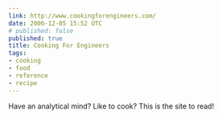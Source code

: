 ```yaml
---
link: http://www.cookingforengineers.com/
date: 2006-12-05 15:52 UTC
# published: false
published: true
title: Cooking For Engineers
tags:
- cooking
- food
- reference
- recipe
---
```


Have an analytical mind? Like to cook? This is the site to read!
